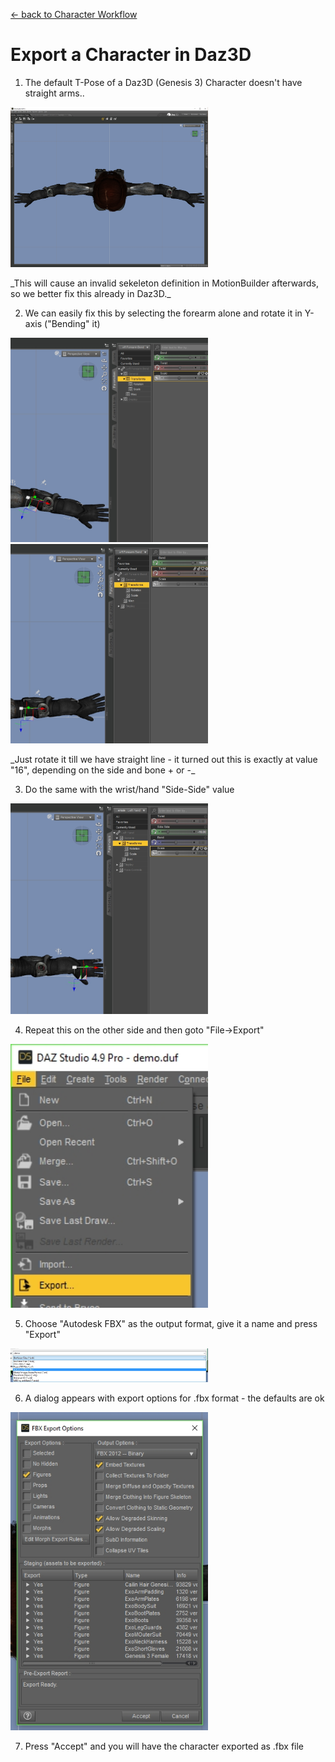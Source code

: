 [<- back to Character Workflow](CharacterWorkflow.md#5-export-the-character-daz3d)

# Export a Character in Daz3D

1. The default T-Pose of a Daz3D (Genesis 3) Character doesn't have straight arms..
<p>
  <img src="https://github.com/rocket-monkey/3d-howto/blob/master/docs/images/daz3d/fig19.jpg?raw=true" width="316"/>
</p>
_This will cause an invalid sekeleton definition in MotionBuilder afterwards, so we better fix this already in Daz3D._

2. We can easily fix this by selecting the forearm alone and rotate it in Y-axis ("Bending" it)
<p>
  <img src="https://github.com/rocket-monkey/3d-howto/blob/master/docs/images/daz3d/fig20.jpg?raw=true" width="316"/>
  <img src="https://github.com/rocket-monkey/3d-howto/blob/master/docs/images/daz3d/fig21.jpg?raw=true" width="316"/>
</p>
_Just rotate it till we have straight line - it turned out this is exactly at value "16", depending on the side and bone + or -_

3. Do the same with the wrist/hand "Side-Side" value
<p>
  <img src="https://github.com/rocket-monkey/3d-howto/blob/master/docs/images/daz3d/fig22.jpg?raw=true" width="316"/>
</p>

4. Repeat this on the other side and then goto "File->Export"
<p>
  <img src="https://github.com/rocket-monkey/3d-howto/blob/master/docs/images/daz3d/fig23.jpg?raw=true" width="316"/>
</p>

5. Choose "Autodesk FBX" as the output format, give it a name and press "Export"
<p>
  <img src="https://github.com/rocket-monkey/3d-howto/blob/master/docs/images/daz3d/fig24.jpg?raw=true" width="316"/>
</p>

6. A dialog appears with export options for .fbx format - the defaults are ok
<p>
  <img src="https://github.com/rocket-monkey/3d-howto/blob/master/docs/images/daz3d/fig25.jpg?raw=true" width="316"/>
</p>

7. Press "Accept" and you will have the character exported as .fbx file
